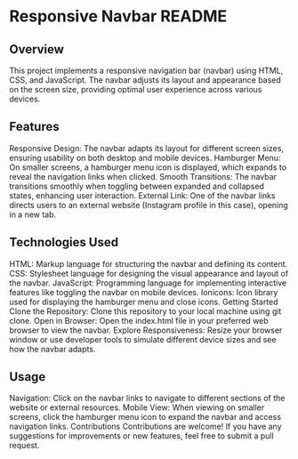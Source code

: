 # Responsive Navbar README

## Overview
This project implements a responsive navigation bar (navbar) using HTML, CSS, and JavaScript. The navbar adjusts its layout and appearance based on the screen size, providing optimal user experience across various devices.

## Features
Responsive Design: The navbar adapts its layout for different screen sizes, ensuring usability on both desktop and mobile devices.
Hamburger Menu: On smaller screens, a hamburger menu icon is displayed, which expands to reveal the navigation links when clicked.
Smooth Transitions: The navbar transitions smoothly when toggling between expanded and collapsed states, enhancing user interaction.
External Link: One of the navbar links directs users to an external website (Instagram profile in this case), opening in a new tab.

## Technologies Used
HTML: Markup language for structuring the navbar and defining its content.
CSS: Stylesheet language for designing the visual appearance and layout of the navbar.
JavaScript: Programming language for implementing interactive features like toggling the navbar on mobile devices.
Ionicons: Icon library used for displaying the hamburger menu and close icons.
Getting Started
Clone the Repository: Clone this repository to your local machine using git clone.
Open in Browser: Open the index.html file in your preferred web browser to view the navbar.
Explore Responsiveness: Resize your browser window or use developer tools to simulate different device sizes and see how the navbar adapts.

## Usage
Navigation: Click on the navbar links to navigate to different sections of the website or external resources.
Mobile View: When viewing on smaller screens, click the hamburger menu icon to expand the navbar and access navigation links.
Contributions
Contributions are welcome! If you have any suggestions for improvements or new features, feel free to submit a pull request.


